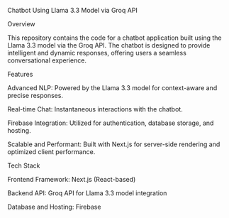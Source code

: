 Chatbot Using Llama 3.3 Model via Groq API

Overview

This repository contains the code for a chatbot application built using the Llama 3.3 model via the Groq API. The chatbot is designed to provide intelligent and dynamic responses, offering users a seamless conversational experience.

Features

Advanced NLP: Powered by the Llama 3.3 model for context-aware and precise responses.

Real-time Chat: Instantaneous interactions with the chatbot.

Firebase Integration: Utilized for authentication, database storage, and hosting.

Scalable and Performant: Built with Next.js for server-side rendering and optimized client performance.

Tech Stack

Frontend Framework: Next.js (React-based)

Backend API: Groq API for Llama 3.3 model integration

Database and Hosting: Firebase
